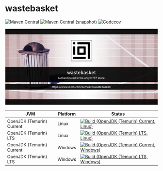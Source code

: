 wastebasket
===

[![Maven Central](https://img.shields.io/maven-central/v/com.io7m.wastebasket/com.io7m.wastebasket.svg?style=flat-square)](http://search.maven.org/#search%7Cga%7C1%7Cg%3A%22com.io7m.wastebasket%22)
[![Maven Central (snapshot)](https://img.shields.io/nexus/s/https/s01.oss.sonatype.org/com.io7m.wastebasket/com.io7m.wastebasket.svg?style=flat-square)](https://s01.oss.sonatype.org/content/repositories/snapshots/com/io7m/wastebasket/)
[![Codecov](https://img.shields.io/codecov/c/github/io7m/wastebasket.svg?style=flat-square)](https://codecov.io/gh/io7m/wastebasket)

![wastebasket](./src/site/resources/wastebasket.jpg?raw=true)

| JVM | Platform | Status |
|-----|----------|--------|
| OpenJDK (Temurin) Current | Linux | [![Build (OpenJDK (Temurin) Current, Linux)](https://img.shields.io/github/actions/workflow/status/io7m/wastebasket/main.linux.temurin.current.yml)](https://github.com/io7m/wastebasket/actions?query=workflow%3Amain.linux.temurin.current)|
| OpenJDK (Temurin) LTS | Linux | [![Build (OpenJDK (Temurin) LTS, Linux)](https://img.shields.io/github/actions/workflow/status/io7m/wastebasket/main.linux.temurin.lts.yml)](https://github.com/io7m/wastebasket/actions?query=workflow%3Amain.linux.temurin.lts)|
| OpenJDK (Temurin) Current | Windows | [![Build (OpenJDK (Temurin) Current, Windows)](https://img.shields.io/github/actions/workflow/status/io7m/wastebasket/main.windows.temurin.current.yml)](https://github.com/io7m/wastebasket/actions?query=workflow%3Amain.windows.temurin.current)|
| OpenJDK (Temurin) LTS | Windows | [![Build (OpenJDK (Temurin) LTS, Windows)](https://img.shields.io/github/actions/workflow/status/io7m/wastebasket/main.windows.temurin.lts.yml)](https://github.com/io7m/wastebasket/actions?query=workflow%3Amain.windows.temurin.lts)|

